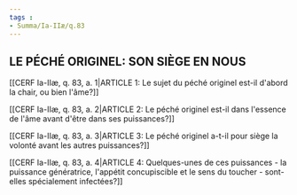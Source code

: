 ```yaml
---
tags : 
- Summa/Ia-IIæ/q.83
---
```


## LE PÉCHÉ ORIGINEL: SON SIÈGE EN NOUS

[[CERF Ia-IIæ, q. 83, a. 1|ARTICLE 1: Le sujet du péché originel est-il d'abord la chair, ou bien l'âme?]]

[[CERF Ia-IIæ, q. 83, a. 2|ARTICLE 2: Le péché originel est-il dans l'essence de l'âme avant d'être dans ses puissances?]]

[[CERF Ia-IIæ, q. 83, a. 3|ARTICLE 3: Le péché originel a-t-il pour siège la volonté avant les autres puissances?]]

[[CERF Ia-IIæ, q. 83, a. 4|ARTICLE 4: Quelques-unes de ces puissances - la puissance génératrice, l'appétit concupiscible et le sens du toucher - sont-elles spécialement infectées?]]

